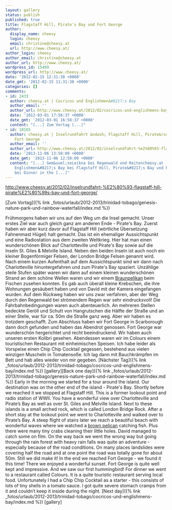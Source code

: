 ```yaml
---
layout: gallery
status: publish
published: true
title: Flagstaff Hill, Pirate's Bay und Fort George
author:
  display_name: cheesy
  login: cheesy
  email: christine@cheesy.at
  url: http://www.cheesy.at/
author_login: cheesy
author_email: christine@cheesy.at
author_url: http://www.cheesy.at/
wordpress_id: 15499
wordpress_url: http://www.cheesy.at/
date: '2012-02-15 12:31:38 +0000'
date_gmt: '2012-02-15 11:31:38 +0000'
categories: []
comments:
- id: 2433
  author: cheesy.at | Cocricos und Englishmen&#8217;s Bay
  author_email: ''
  author_url: http://www.cheesy.at/2012/02/cocricos-und-englishmens-bay/
  date: '2012-03-01 17:58:37 +0000'
  date_gmt: '2012-03-01 16:58:37 +0000'
  content: "[...] Zum Vortag [...]"
- id: 18165
  author: cheesy.at | Inselrundfahrt &ndash; Flagstaff Hill, Pirate&rsquo;s Bay und
    Fort George
  author_email: ''
  author_url: http://www.cheesy.at/2012/02/inselrundfahrt-%e2%80%93-flagstaff-hill-pirate%e2%80%99s-bay-und-fort-george/
  date: '2013-11-06 13:58:09 +0000'
  date_gmt: '2013-11-06 12:58:09 +0000'
  content: "[...] Gem&uuml;seLeikna bei Regenwald und Reitencheesy.at | Cocricos und
    Englishmen&#8217;s Bay bei Flagstaff Hill, Pirate&#8217;s Bay und Fort GeorgeMike
    bei Dinner in the [...]"
---
```

http://www.cheesy.at/2012/02/inselrundfahrt-%E2%80%93-flagstaff-hill-pirate%E2%80%99s-bay-und-fort-george/
<!--:de-->[Zum Vortag]({% link _fotos/urlaub/2012-2013/trinidad-tobago/genesis-nature-park-und-rainbow-waterfall/index.md %})
Frühmorgens haben wir uns auf den Weg um die Insel gemacht. Unser erstes Ziel war auch gleich ganz am anderen Ende - Pirate's Bay. Zuerst haben wir aber kurz davor auf Flagstaff Hill (wörtliche Übersetzung Fahnenmast Hügel) halt gemacht. Das ist ein ehemaliger Aussichtspunkt und eine Radiostation aus dem zweiten Weltkrieg. Hier hat man einen wunderschönen Blick auf Charlotteville und Pirate's Bay sowie auf die Inseln St. Giles & Melville Island. Neben den beiden Inseln ist auch noch ein kleiner Bogenförmiger Felsen, der London Bridge Felsen genannt wird.
Nach einem kurzen Aufenthalt auf dem Aussichtspunkt sind wir dann nach Charlotteville hinuntergefahren und zum Pirate's Bay spaziert. Unzählige steile Stufen später waren wir dann auf einem kleinen wunderschönen Strand an dem schöne Wellen waren und wir einem [Braunpelikan](http://de.wikipedia.org/wiki/Braunpelikan) beim Fischen zusehen konnten. Es gab auch überall kleine Krebschen, die ihre Wohnungen gesäubert haben und von David mit der Kamera eingefangen wurden.
Auf dem Rückweg haben wir uns zwar verfahren, aber der Weg durch den Regenwald bei strömendem Regen war sehr eindrucksvoll! Die Fahrbahnbedingungen waren auch abenteuerlich. An mehreren Stellen bedeckte Geröll und Schutt von Hangrutschen die Hälfte der Straße und an einer Stelle, war für ca. 50m die Straße ganz weg. Aber wir haben es trotzdem geschafft.
Zum Abschluss haben wir Fort George in Scarborough dann doch gefunden und haben das Abendrot genossen. Fort George war wunderschön hergerichtet und recht beeindruckend. Wir haben auch unseren ersten Kolibri gesehen.
Abendessen waren wir im Colours einem touristischen Restaurant mit einheimischen Speisen. Ich habe leider als Vorspeise einen Chip Chip Cocktail gegessen, bestehend aus vielen winzigen Muscheln in Tomatensoße. Ich lag dann mit Bauchkrämpfen im Bett und hab alles wieder von mir gegeben.
[Nächster Tag]({% link _fotos/urlaub/2012-2013/trinidad-tobago/cocricos-und-englishmens-bay/index.md %})
[gallery]<!--:--><!--:en-->[Back one day]({% link _fotos/urlaub/2012-2013/trinidad-tobago/genesis-nature-park-und-rainbow-waterfall/index.md %})
Early in the morning we started for a tour around the island. Our destination was on the other end of the island - Pirate's Bay. Shortly before we reached it we stopped at Flagstaff Hill. This is a former lookout point and radio station of WWII. You have a wonderful view over Charlotteville and Pirate’s Bay as well as over St. Giles and Melville Island. Next to these islands is a small arched rock, which is called London Bridge Rock.
After a short stay at the lookout point we went to Charlotteville and walked over to Pirate’s Bay. A steep flight of stairs later we reach a beautiful beach with wonderful waves where we watched a [brown pelican](http://en.wikipedia.org/wiki/Brown_Pelican) catching fish. Plus there were many tiny crabs cleaning their little holes. David managed to catch some on film.
On the way back we went the wrong way but going through the rain forest with heavy rain falls was quite an adventure - especially because of the road conditions. On many places landslides were covering half the road and at one point the road was totally gone for about 50m. Still we did make it!
In the end we reached Fort George - we found it this time! There we enjoyed a wonderful sunset. Fort George is quite well kept and impressive. And we saw our first hummingbird!
For dinner we went to a restaurant called Colours. It is a quite touristic restaurant serving local food. Unfortunately I had a Chip Chip Cocktail as a starter - this consists of lots of tiny shells in a tomato sauce. I got quite severe stomach cramps from it and couldn’t keep it inside during the night.
[Next day]({% link _fotos/urlaub/2012-2013/trinidad-tobago/cocricos-und-englishmens-bay/index.md %})
[gallery]
<!--:-->
